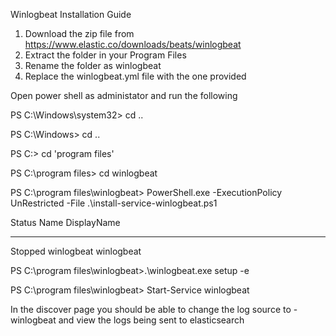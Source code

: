 Winlogbeat Installation Guide

1. Download the zip file from https://www.elastic.co/downloads/beats/winlogbeat
2. Extract the folder in your Program Files
3. Rename the folder as winlogbeat
4. Replace the winlogbeat.yml file with the one provided


Open power shell as administator and run the following


PS C:\Windows\system32> cd ..

PS C:\Windows> cd ..

PS C:\> cd 'program files'

PS C:\program files> cd winlogbeat

PS C:\program files\winlogbeat> PowerShell.exe -ExecutionPolicy UnRestricted -File .\install-service-winlogbeat.ps1


Status   Name               DisplayName
------   ----               -----------
Stopped  winlogbeat         winlogbeat


PS C:\program files\winlogbeat>.\winlogbeat.exe setup -e

PS C:\program files\winlogbeat> Start-Service winlogbeat


In the discover page you should be able to change the log source to -winlogbeat and view the logs being sent to elasticsearch